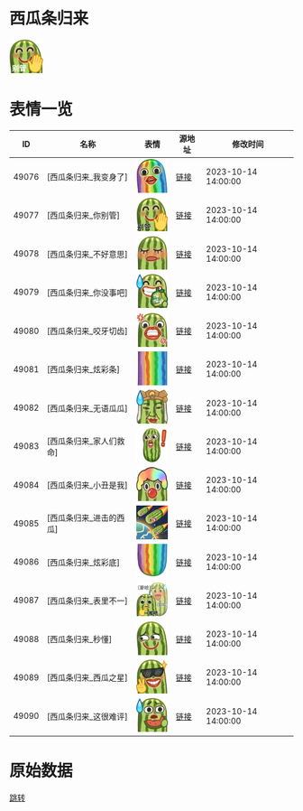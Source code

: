 # 西瓜条归来

<img src="./cover.png" height="60" alt="cover" />

# 表情一览

|ID|名称|表情|源地址|修改时间|
|----|----|----|----|----|
|49076|[西瓜条归来_我变身了]|<img src="./pic/049076_%5B西瓜条归来_我变身了%5D.png" height="60" alt="我变身了"/>|[链接](https://i0.hdslb.com/bfs/garb/da9010e1ce1d03e1fd695dd8f6e65e79c7a6c917.png)|2023-10-14 14:00:00|
|49077|[西瓜条归来_你别管]|<img src="./pic/049077_%5B西瓜条归来_你别管%5D.png" height="60" alt="你别管"/>|[链接](https://i0.hdslb.com/bfs/garb/a694b64a4347cd90cf4fbfa0fb2958ce61b46156.png)|2023-10-14 14:00:00|
|49078|[西瓜条归来_不好意思]|<img src="./pic/049078_%5B西瓜条归来_不好意思%5D.png" height="60" alt="不好意思"/>|[链接](https://i0.hdslb.com/bfs/garb/364a6b57a9c1117479260f1131d0f862d3d4e4b9.png)|2023-10-14 14:00:00|
|49079|[西瓜条归来_你没事吧]|<img src="./pic/049079_%5B西瓜条归来_你没事吧%5D.png" height="60" alt="你没事吧"/>|[链接](https://i0.hdslb.com/bfs/garb/1335ccad822d83ee1a299666ea01074952679180.png)|2023-10-14 14:00:00|
|49080|[西瓜条归来_咬牙切齿]|<img src="./pic/049080_%5B西瓜条归来_咬牙切齿%5D.png" height="60" alt="咬牙切齿"/>|[链接](https://i0.hdslb.com/bfs/garb/2a9461b702bc178c450234f00382c63bd7f06919.png)|2023-10-14 14:00:00|
|49081|[西瓜条归来_炫彩条]|<img src="./pic/049081_%5B西瓜条归来_炫彩条%5D.png" height="60" alt="炫彩条"/>|[链接](https://i0.hdslb.com/bfs/garb/99d3715803953a6a6d499d472879804acc6b66c2.png)|2023-10-14 14:00:00|
|49082|[西瓜条归来_无语瓜瓜]|<img src="./pic/049082_%5B西瓜条归来_无语瓜瓜%5D.png" height="60" alt="无语瓜瓜"/>|[链接](https://i0.hdslb.com/bfs/garb/6d06489429910c5e24027c14c35fd6b31d8eeec2.png)|2023-10-14 14:00:00|
|49083|[西瓜条归来_家人们救命]|<img src="./pic/049083_%5B西瓜条归来_家人们救命%5D.png" height="60" alt="家人们救命"/>|[链接](https://i0.hdslb.com/bfs/garb/5791b04495a0f429b5fbc74c06aa90919be0c0c0.png)|2023-10-14 14:00:00|
|49084|[西瓜条归来_小丑是我]|<img src="./pic/049084_%5B西瓜条归来_小丑是我%5D.png" height="60" alt="小丑是我"/>|[链接](https://i0.hdslb.com/bfs/garb/35e2d3d3e96e93cf8cc87d6ab9c60bd408358305.png)|2023-10-14 14:00:00|
|49085|[西瓜条归来_进击的西瓜]|<img src="./pic/049085_%5B西瓜条归来_进击的西瓜%5D.png" height="60" alt="进击的西瓜"/>|[链接](https://i0.hdslb.com/bfs/garb/6f1c96d77e3c029f6f3216de42e36242e71d528a.png)|2023-10-14 14:00:00|
|49086|[西瓜条归来_炫彩底]|<img src="./pic/049086_%5B西瓜条归来_炫彩底%5D.png" height="60" alt="炫彩底"/>|[链接](https://i0.hdslb.com/bfs/garb/ba97552a7c95edf178c9158d666c01f0b10db541.png)|2023-10-14 14:00:00|
|49087|[西瓜条归来_表里不一]|<img src="./pic/049087_%5B西瓜条归来_表里不一%5D.png" height="60" alt="表里不一"/>|[链接](https://i0.hdslb.com/bfs/garb/c31785691218ea9fab670291d38e171590018356.png)|2023-10-14 14:00:00|
|49088|[西瓜条归来_秒懂]|<img src="./pic/049088_%5B西瓜条归来_秒懂%5D.png" height="60" alt="秒懂"/>|[链接](https://i0.hdslb.com/bfs/garb/ae8604cb8d6a71c029631c75e4f4a286f8ad9acf.png)|2023-10-14 14:00:00|
|49089|[西瓜条归来_西瓜之星]|<img src="./pic/049089_%5B西瓜条归来_西瓜之星%5D.png" height="60" alt="西瓜之星"/>|[链接](https://i0.hdslb.com/bfs/garb/88753f58807e3612b8efe7595850aad193b8788e.png)|2023-10-14 14:00:00|
|49090|[西瓜条归来_这很难评]|<img src="./pic/049090_%5B西瓜条归来_这很难评%5D.png" height="60" alt="这很难评"/>|[链接](https://i0.hdslb.com/bfs/garb/37e4a7281de691a917a5e931fe6b69d4445530fe.png)|2023-10-14 14:00:00|

# 原始数据

[跳转](./raw.json)

